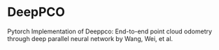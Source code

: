 # DeepPCO
Pytorch Implementation of Deeppco: End-to-end point cloud odometry through deep parallel neural network by Wang, Wei, et al.
